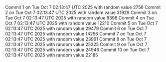 Commit 1 on Tue Oct  7 02:13:47 UTC 2025 with random value 2756
Commit 2 on Tue Oct  7 02:13:47 UTC 2025 with random value 31929
Commit 3 on Tue Oct  7 02:13:47 UTC 2025 with random value 8398
Commit 4 on Tue Oct  7 02:13:47 UTC 2025 with random value 12210
Commit 5 on Tue Oct  7 02:13:47 UTC 2025 with random value 29479
Commit 6 on Tue Oct  7 02:13:47 UTC 2025 with random value 14256
Commit 7 on Tue Oct  7 02:13:47 UTC 2025 with random value 23961
Commit 8 on Tue Oct  7 02:13:47 UTC 2025 with random value 25325
Commit 9 on Tue Oct  7 02:13:47 UTC 2025 with random value 24946
Commit 10 on Tue Oct  7 02:13:47 UTC 2025 with random value 22185

